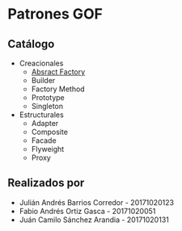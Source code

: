 # Patrones GOF

## Catálogo

* Creacionales
    * [Absract Factory](./creacionales/abstract_factory/readme.md)
    * Builder
    * Factory Method
    * Prototype
    * Singleton
* Estructurales
    * Adapter
    * Composite
    * Facade
    * Flyweight
    * Proxy

## Realizados por
* Julián Andrés Barrios Corredor - 20171020123
* Fabio Andrés Ortiz Gasca - 20171020051
* Juán Camilo Sánchez Arandia - 20171020131
